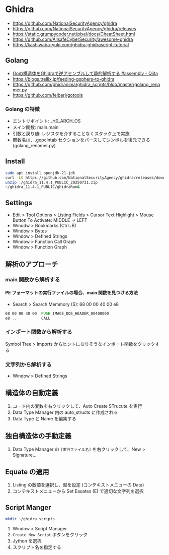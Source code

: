 # Ghidra

- https://github.com/NationalSecurityAgency/ghidra
- https://github.com/NationalSecurityAgency/ghidra/releases
- https://static.grumpycoder.net/pixel/docs/CheatSheet.html
- https://github.com/AllsafeCyberSecurity/awesome-ghidra
- https://kashiwaba-yuki.com/ghidra-ghidrascript-tutorial

## Golang

- [Goの構造体をGhidraで逆アセンブルして静的解析する #assembly - Qiita](https://qiita.com/taaaaak/items/ee93c460e5dbc5c652ce)
- https://blogs.trellix.jp/feeding-gophers-to-ghidra
- https://github.com/ghidraninja/ghidra_scripts/blob/master/golang_renamer.py
- https://github.com/felberj/gotools

### Golang の特徴

- エントリポイント: _rt0_ARCH_OS
- メイン関数: main.main
- 引数と戻り値: レジスタを介することなくスタック上で実施
- 関数名は、.gopclntab セクションをパースしてシンボルを復元できる (golang_renamer.py)

## Install

```zsh
sudo apt install openjdk-21-jdk
curl -LO https://github.com/NationalSecurityAgency/ghidra/releases/download/Ghidra_11.4.1_build/ghidra_11.4.1_PUBLIC_20250731.zip
unzip ./ghidra_11.4.1_PUBLIC_20250731.zip
~/ghidra_11.4.1_PUBLIC/ghidraRun&
```
## Settings

- Edit > Tool Options > Listing Fields > Cursor Text Highlight > Mouse Button To Activate: MIDDLE -> LEFT
- Winodw > Bookmarks (Ctrl+B)
- Window > Bytes
- Window > Defined Strings
- Window > Function Call Graph
- Window > Function Graph

## 解析のアプローチ

### main 関数から解析する

#### PE フォーマットの実行ファイルの場合、main 関数を見つける方法

- Search > Search Memmory (S): 68 00 00 40 00 e8

```asm
68 00 00 40 00  PUSH IMAGE_DOS_HEADER_00400000
e8 ..           CALL
```

### インポート関数から解析する

Symbol Tree > Imports からヒントになりそうなインポート関数をクリックする

### 文字列から解析する

- Window > Defined Strings

## 構造体の自動定義

1. コード内の変数を右クリックして、Auto Create STrucute を実行
2. Data Type Manager 内の auto_structs に作成される
3. Data Type と Name を編集する

## 独自構造体の手動定義

1. Data Type Manager の `[実行ファイル名]` を右クリックして、New > Signature...

## Equate の適用

1. Listing の数値を選択し、型を設定 (コンテキストメニューの Data)
2. コンテキストメニューから Set Eauates (E) で適切な文字列を選択

## Script Manger

```zsh
mkdir ~/ghidra_scripts
```

1. Window > Script Manager
2. `Create New Script` ボタンをクリック
3. Jython を選択
4. スクリプト名を指定する
